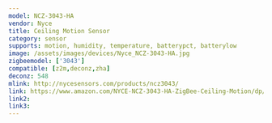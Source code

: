 ```yaml
---
model: NCZ-3043-HA
vendor: Nyce
title: Ceiling Motion Sensor
category: sensor
supports: motion, humidity, temperature, batterypct, batterylow
image: /assets/images/devices/Nyce_NCZ-3043-HA.jpg
zigbeemodel: ['3043']
compatible: [z2m,deconz,zha]
deconz: 548
mlink: http://nycesensors.com/products/ncz3043/
link: https://www.amazon.com/NYCE-NCZ-3043-HA-ZigBee-Ceiling-Motion/dp/B00X871DB2
link2: 
link3: 
---
```


